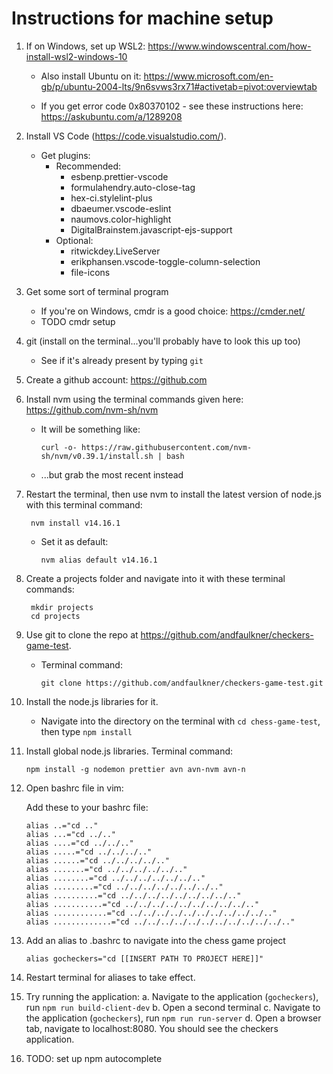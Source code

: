 Instructions for machine setup
==============================
1. If on Windows, set up WSL2: https://www.windowscentral.com/how-install-wsl2-windows-10
    -   Also install Ubuntu on it: https://www.microsoft.com/en-gb/p/ubuntu-2004-lts/9n6svws3rx71#activetab=pivot:overviewtab

    -   If you get error code 0x80370102 - see these instructions here:
        https://askubuntu.com/a/1289208

2. Install VS Code (https://code.visualstudio.com/).
    -   Get plugins:
        -   Recommended:
            -   esbenp.prettier-vscode
            -   formulahendry.auto-close-tag
            -   hex-ci.stylelint-plus
            -   dbaeumer.vscode-eslint
            -   naumovs.color-highlight
            -   DigitalBrainstem.javascript-ejs-support
        -   Optional:
            -   ritwickdey.LiveServer
            -   erikphansen.vscode-toggle-column-selection
            -   file-icons

3. Get some sort of terminal program
    -   If you're on Windows, cmdr is a good choice: https://cmder.net/
    -   TODO cmdr setup

4. git (install on the terminal...you'll probably have to look this up too)
    -   See if it's already present by typing `git`

5. Create a github account: https://github.com

6. Install nvm using the terminal commands given here: https://github.com/nvm-sh/nvm

    -   It will be something like:

            curl -o- https://raw.githubusercontent.com/nvm-sh/nvm/v0.39.1/install.sh | bash

    -   ...but grab the most recent instead

7. Restart the terminal, then use nvm to install the latest version of node.js with this terminal command:

        nvm install v14.16.1

    -   Set it as default:

            nvm alias default v14.16.1

8. Create a projects folder and navigate into it with these terminal commands:

        mkdir projects
        cd projects

9. Use git to clone the repo at https://github.com/andfaulkner/checkers-game-test.
    -   Terminal command:

            git clone https://github.com/andfaulkner/checkers-game-test.git

10. Install the node.js libraries for it.
    -   Navigate into the directory on the terminal with `cd chess-game-test`, then type `npm install`

11. Install global node.js libraries. Terminal command:

        npm install -g nodemon prettier avn avn-nvm avn-n

12. Open bashrc file in vim:

    Add these to your bashrc file:

        alias ..="cd .."
        alias ...="cd ../.."
        alias ....="cd ../../.."
        alias .....="cd ../../../.."
        alias ......="cd ../../../../.."
        alias .......="cd ../../../../../.."
        alias ........="cd ../../../../../../.."
        alias .........="cd ../../../../../../../.."
        alias ..........="cd ../../../../../../../../.."
        alias ...........="cd ../../../../../../../../../.."
        alias ............="cd ../../../../../../../../../../.."
        alias .............="cd ../../../../../../../../../../../.."

13. Add an alias to .bashrc to navigate into the chess game project

        alias gocheckers="cd [[INSERT PATH TO PROJECT HERE]]"

14. Restart terminal for aliases to take effect.

15. Try running the application:
    a.  Navigate to the application (`gocheckers`), run `npm run build-client-dev`
    b.  Open a second terminal
    c.  Navigate to the application (`gocheckers`), run `npm run run-server`
    d.  Open a browser tab, navigate to localhost:8080. You should see the checkers application.

16. TODO: set up npm autocomplete
